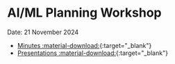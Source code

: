 # AI/ML Planning Workshop

Date: 21 November 2024

- [Minutes :material-download:](https://polybox.ethz.ch/index.php/s/JVM4RcWekgjl01y){:target="_blank"}
- [Presentations :material-download:](https://polybox.ethz.ch/index.php/s/AQBzfpu7EPzWUN8){:target="_blank"}
